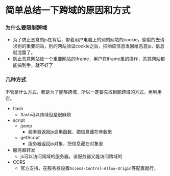 # 简单总结一下跨域的原因和方式  
### 为什么要限制跨域

* 为了防止恶意的js在背后，带着用户电脑上的别的网站的cookie，偷偷的去请求别的重要网站，别的网站验证cookie之后，把响应信息发回给恶意js，信息就泄露了。
* 防止恶意网站放一个重要网站的iframe，用户在iframe里的操作，恶意网站都能搞到手，就不好了  

### 几种方式  
不管是什么方式，都是为了能够跨域，所以一定要先找到能跨域的方式，再利用它。  

* flash
	* flash可以跨域但是很麻烦  
* script
	* jsonp
		* 服务器返回js调用函数，把信息藏在参数里
	* getScript
		* 服务器返回js对象，把信息藏在对象里
* 服务器转发
	* js可以访问同域的服务器，该服务器又能访问跨域的
* CORS  
	* 官方支持，在服务器设置`Access-Control-Allow-Origin`等配置就行。